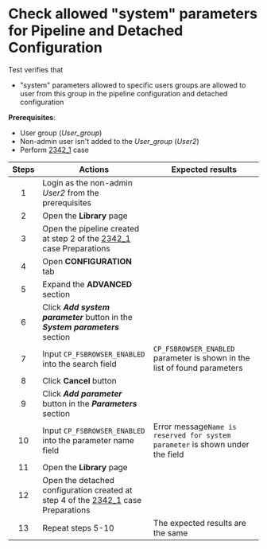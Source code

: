 # Check allowed "system" parameters for Pipeline and Detached Configuration

Test verifies that
- "system" parameters allowed to specific users groups are allowed to user from this group in the pipeline configuration and detached configuration

**Prerequisites**:
- User group (*User_group*)
- Non-admin user isn't added to the *User_group* (*User2*)
- Perform [2342_1](2342_1.md) case

| Steps | Actions | Expected results |
| :---: | --- | --- |
| 1 | Login as the non-admin *User2* from the prerequisites | |
| 2 | Open the **Library** page | |
| 3 | Open the pipeline created at step 2 of the [2342_1](2342_1.md) case Preparations | |
| 4 | Open **CONFIGURATION** tab | |
| 5 | Expand the **ADVANCED** section | |
| 6 | Click ***Add system parameter*** button in the ***System parameters*** section | |
| 7 | Input `CP_FSBROWSER_ENABLED` into the search field | `CP_FSBROWSER_ENABLED` parameter is shown in the list of found parameters |
| 8 | Click **Cancel** button | |
| 9 | Click ***Add parameter*** button in the ***Parameters*** section | |
| 10 | Input `CP_FSBROWSER_ENABLED` into the parameter name field | Error message`Name is reserved for system parameter` is shown under the field |
| 11 | Open the **Library** page | |
| 12 | Open the detached configuration created at step 4 of the [2342_1](2342_1.md) case Preparations | |
| 13 | Repeat steps 5-10 | The expected results are the same |
